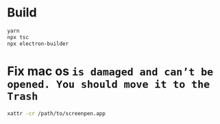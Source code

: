 # Build

```bash
yarn
npx tsc
npx electron-builder
```

# Fix mac os `is damaged and can’t be opened. You should move it to the Trash`

```bash
xattr -cr /path/to/screenpen.app
```
